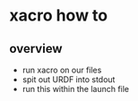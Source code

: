 # xacro how to

## overview

- run xacro on our files
- spit out URDF into stdout
- run this within the launch file

